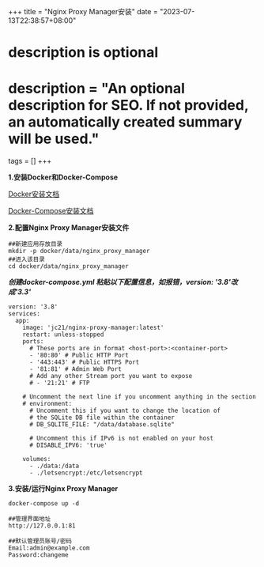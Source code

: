 +++
title = "Nginx Proxy Manager安装"
date = "2023-07-13T22:38:57+08:00"

#
# description is optional
#
# description = "An optional description for SEO. If not provided, an automatically created summary will be used."

tags = []
+++


**1.安装Docker和Docker-Compose** 

[Docker安装文档](https://docs.docker.com/get-docker/) 

[Docker-Compose安装文档](https://docs.docker.com/compose/install/)


**2.配置Nginx Proxy Manager安装文件**

```
##新建应用存放目录
mkdir -p docker/data/nginx_proxy_manager
##进入该目录
cd docker/data/nginx_proxy_manager
```

***创建docker-compose.yml 粘贴以下配置信息，如报错，version: '3.8'改成'3.3'***

```
version: '3.8'
services:
  app:
    image: 'jc21/nginx-proxy-manager:latest'
    restart: unless-stopped
    ports:
      # These ports are in format <host-port>:<container-port>
      - '80:80' # Public HTTP Port
      - '443:443' # Public HTTPS Port
      - '81:81' # Admin Web Port
      # Add any other Stream port you want to expose
      # - '21:21' # FTP

    # Uncomment the next line if you uncomment anything in the section
    # environment:
      # Uncomment this if you want to change the location of
      # the SQLite DB file within the container
      # DB_SQLITE_FILE: "/data/database.sqlite"

      # Uncomment this if IPv6 is not enabled on your host
      # DISABLE_IPV6: 'true'

    volumes:
      - ./data:/data
      - ./letsencrypt:/etc/letsencrypt
```

**3.安装/运行Nginx Proxy Manager**

```
docker-compose up -d
```

```
##管理界面地址
http://127.0.0.1:81
```

```
##默认管理员账号/密码
Email:admin@example.com
Password:changeme
```